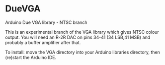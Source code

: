 DueVGA
======

Arduino Due VGA library - NTSC branch

This is an experimental branch of the VGA library which gives NTSC colour output.
You will need an R-2R DAC on pins 34-41 (34 LSB,41 MSB) and probably a buffer
amplifier after that.

To install: move the VGA directory into your Arduino libraries directory, then (re)start the Arduino IDE.
